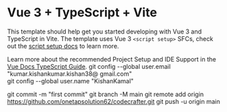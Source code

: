 # Vue 3 + TypeScript + Vite

This template should help get you started developing with Vue 3 and TypeScript in Vite. The template uses Vue 3 `<script setup>` SFCs, check out the [script setup docs](https://v3.vuejs.org/api/sfc-script-setup.html#sfc-script-setup) to learn more.

Learn more about the recommended Project Setup and IDE Support in the [Vue Docs TypeScript Guide](https://vuejs.org/guide/typescript/overview.html#project-setup).
git config --global user.email "kumar.kishankumar.kishan38@
gmail.com"  
git config --global user.name "KishanKamal"



git commit -m "first commit"
git branch -M main
git remote add origin https://github.com/onetapsolution62/codecrafter.git
git push -u origin main